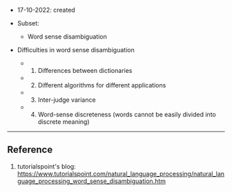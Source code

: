 - 17-10-2022: created

- Subset:
	- Word sense disambiguation

- Difficulties in word sense disambiguation
	- 1. Differences between dictionaries
	- 2. Different algorithms for different applications
	- 3. Inter-judge variance
	- 4. Word-sense discreteness (words cannot be easily divided into discrete meaning)

---
## Reference

1. tutorialspoint's blog: https://www.tutorialspoint.com/natural_language_processing/natural_language_processing_word_sense_disambiguation.htm
